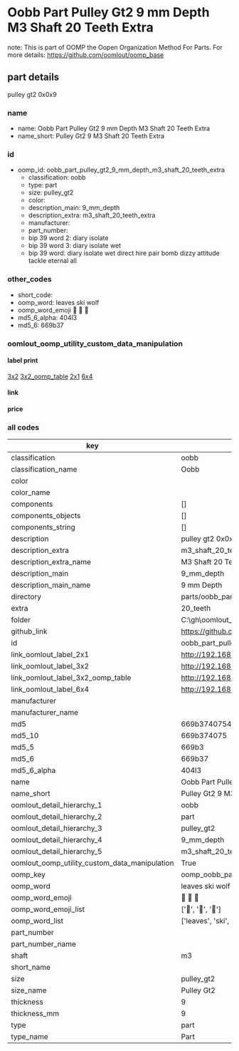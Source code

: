 # Oobb Part Pulley Gt2 9 mm Depth M3 Shaft 20 Teeth Extra  

note: This is part of OOMP the Oopen Organization Method For Parts. For more details: https://github.com/oomlout/oomp_base

##  part details
  



pulley gt2 0x0x9



### name
* name: Oobb Part Pulley Gt2 9 mm Depth M3 Shaft 20 Teeth Extra
* name_short: Pulley Gt2 9 M3 Shaft 20 Teeth Extra
### id
* oomp_id: oobb_part_pulley_gt2_9_mm_depth_m3_shaft_20_teeth_extra
  * classification: oobb
  * type: part
  * size: pulley_gt2
  * color: 
  * description_main: 9_mm_depth
  * description_extra: m3_shaft_20_teeth_extra
  * manufacturer: 
  * part_number: 
  * bip 39 word 2: diary isolate
  * bip 39 word 3: diary isolate wet
  * bip 39 word: diary isolate wet direct hire pair bomb dizzy attitude tackle eternal all

### other_codes
* short_code: 
* oomp_word: leaves ski wolf
* oomp_word_emoji :leaves: :ski: :wolf:
* md5_6_alpha: 404l3
* md5_6: 669b37






### oomlout_oomp_utility_custom_data_manipulation
#### label print
[3x2](http://192.168.1.245:1112/?label=oomp%20404l3)
[3x2_oomp_table](http://192.168.1.108:1112/?label=oomp%20404l3)
[2x1](http://192.168.1.242:1112/?label=oomp%20404l3)
[6x4](http://192.168.1.55:1112/?label=oomp%20404l3)    

#### link

                              

#### price







### all codes 
| key | value |  
| --- | --- |  
| classification | oobb |  
| classification_name | Oobb |  
| color |  |  
| color_name |  |  
| components | [] |  
| components_objects | [] |  
| components_string | [] |  
| description | pulley gt2 0x0x9 |  
| description_extra | m3_shaft_20_teeth_extra |  
| description_extra_name | M3 Shaft 20 Teeth Extra |  
| description_main | 9_mm_depth |  
| description_main_name | 9 mm Depth |  
| directory | parts/oobb_part_pulley_gt2_9_mm_depth_m3_shaft_20_teeth_extra |  
| extra | 20_teeth |  
| folder | C:\gh\oomlout_oobb_version_4_generated_parts\things\oobb_part_pulley_gt2_9_mm_depth_m3_shaft_20_teeth_extra |  
| github_link | https://github.com/oomlout/oomlout_oomp_part_src/tree/main/parts/oobb_part_pulley_gt2_9_mm_depth_m3_shaft_20_teeth_extra |  
| id | oobb_part_pulley_gt2_9_mm_depth_m3_shaft_20_teeth_extra |  
| link_oomlout_label_2x1 | http://192.168.1.242:1112/?label=oomp%20404l3 |  
| link_oomlout_label_3x2 | http://192.168.1.245:1112/?label=oomp%20404l3 |  
| link_oomlout_label_3x2_oomp_table | http://192.168.1.108:1112/?label=oomp%20404l3 |  
| link_oomlout_label_6x4 | http://192.168.1.55:1112/?label=oomp%20404l3 |  
| manufacturer |  |  
| manufacturer_name |  |  
| md5 | 669b3740754023267c3603e9f31da1ea |  
| md5_10 | 669b374075 |  
| md5_5 | 669b3 |  
| md5_6 | 669b37 |  
| md5_6_alpha | 404l3 |  
| name | Oobb Part Pulley Gt2 9 mm Depth M3 Shaft 20 Teeth Extra |  
| name_short | Pulley Gt2 9 M3 Shaft 20 Teeth Extra |  
| oomlout_detail_hierarchy_1 | oobb |  
| oomlout_detail_hierarchy_2 | part |  
| oomlout_detail_hierarchy_3 | pulley_gt2 |  
| oomlout_detail_hierarchy_4 | 9_mm_depth |  
| oomlout_detail_hierarchy_5 | m3_shaft_20_teeth_extra |  
| oomlout_oomp_utility_custom_data_manipulation | True |  
| oomp_key | oomp_oobb_part_pulley_gt2_9_mm_depth_m3_shaft_20_teeth_extra |  
| oomp_word | leaves ski wolf |  
| oomp_word_emoji | :leaves: :ski: :wolf: |  
| oomp_word_emoji_list | [':leaves:', ':ski:', ':wolf:'] |  
| oomp_word_list | ['leaves', 'ski', 'wolf'] |  
| part_number |  |  
| part_number_name |  |  
| shaft | m3 |  
| short_name |  |  
| size | pulley_gt2 |  
| size_name | Pulley Gt2 |  
| thickness | 9 |  
| thickness_mm | 9 |  
| type | part |  
| type_name | Part |  
